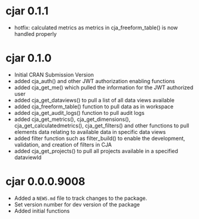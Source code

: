# cjar 0.1.1

* hotfix: calculated metrics as metrics in cja_freeform_table() is now handled  properly

# cjar 0.1.0

* Initial CRAN Submission Version
* added cja_auth() and other JWT authorization enabling functions
* added cja_get_me() which pulled the information for the JWT authorized user
* added cja_get_dataviews() to pull a list of all data views available
* added cja_freeform_table() function to pull data as in workspace
* added cja_get_audit_logs() function to pull audit logs
* added cja_get_metrics(), cja_get_dimensions(), cja_get_calculatedmetrics(), cja_get_filters() and other functions to pull elements data relating to available data in specific data views
* added filter function such as filter_build() to enable the development, validation, and creation of filters in CJA
* added cja_get_projects() to pull all projects available in a specified dataviewId

# cjar 0.0.0.9008

* Added a `NEWS.md` file to track changes to the package.
* Set version number for dev version of the package
* Added initial functions

